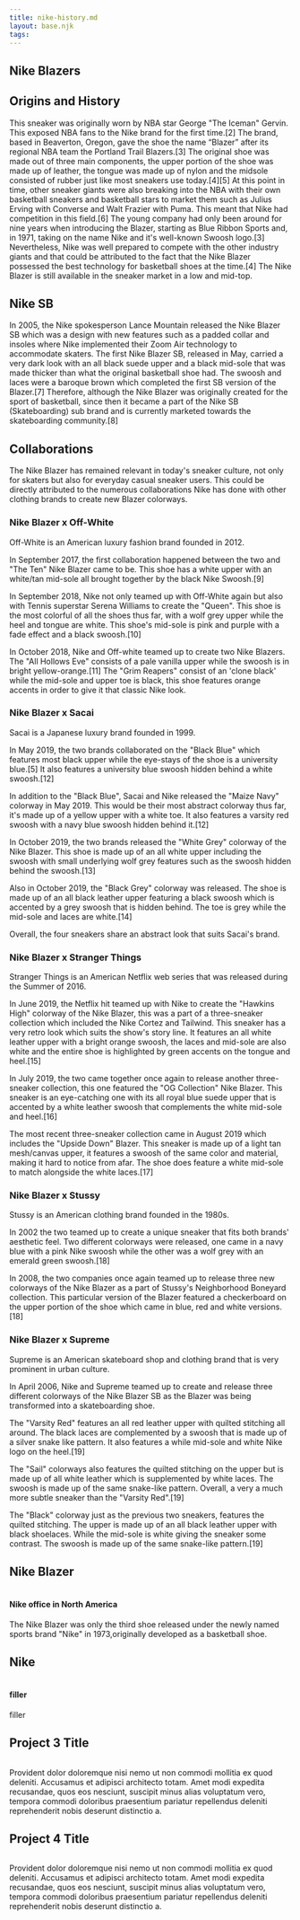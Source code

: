 ```yaml
---
title: nike-history.md
layout: base.njk
tags:
---
```





<section>
  <h1>Nike Blazers</h1>

<h2>Origins and History</h2>

  <p>This sneaker was originally worn by NBA star George "The Iceman" Gervin. This exposed NBA fans to the Nike brand for the first time.[2] The brand, based in Beaverton, Oregon, gave the shoe the name “Blazer” after its regional NBA team the Portland Trail Blazers.[3] The original shoe was made out of three main components, the upper portion of the shoe was made up of leather, the tongue was made up of nylon and the midsole consisted of rubber just like most sneakers use today.[4][5] At this point in time, other sneaker giants were also breaking into the NBA with their own basketball sneakers and basketball stars to market them such as Julius Erving with Converse and Walt Frazier with Puma. This meant that Nike had competition in this field.[6] The young company had only been around for nine years when introducing the Blazer, starting as Blue Ribbon Sports and, in 1971, taking on the name Nike and it's well-known Swoosh logo.[3] Nevertheless, Nike was well prepared to compete with the other industry giants and that could be attributed to the fact that the Nike Blazer possessed the best technology for basketball shoes at the time.[4] The Nike Blazer is still available in the sneaker market in a low and mid-top.</p>



<h2>Nike SB</h2>
  <p>In 2005, the Nike spokesperson Lance Mountain released the Nike Blazer SB which was a design with new features such as a padded collar and insoles where Nike implemented their Zoom Air technology to accommodate skaters. The first Nike Blazer SB, released in May, carried a very dark look with an all black suede upper and a black mid-sole that was made thicker than what the original basketball shoe had. The swoosh and laces were a baroque brown which completed the first SB version of the Blazer.[7] Therefore, although the Nike Blazer was originally created for the sport of basketball, since then it became a part of the Nike SB (Skateboarding) sub brand and is currently marketed towards the skateboarding community.[8]</p>

<h2>Collaborations</h2>

<p>The Nike Blazer has remained relevant in today's sneaker culture, not only for skaters but also for everyday casual sneaker users. This could be directly attributed to the numerous collaborations Nike has done with other clothing brands to create new Blazer colorways. </p>

<h3>Nike Blazer x Off-White</h3>
<p> Off-White is an American luxury fashion brand founded in 2012.

In September 2017, the first collaboration happened between the two and "The Ten" Nike Blazer came to be. This shoe has a white upper with an white/tan mid-sole all brought together by the black Nike Swoosh.[9]

In September 2018, Nike not only teamed up with Off-White again but also with Tennis superstar Serena Williams to create the "Queen". This shoe is the most colorful of all the shoes thus far, with a wolf grey upper while the heel and tongue are white. This shoe's mid-sole is pink and purple with a fade effect and a black swoosh.[10]

In October 2018, Nike and Off-white teamed up to create two Nike Blazers. The "All Hollows Eve" consists of a pale vanilla upper while the swoosh is in bright yellow-orange.[11] The "Grim Reapers" consist of an 'clone black' while the mid-sole and upper toe is black, this shoe features orange accents in order to give it that classic Nike look.</p>

<h3>Nike Blazer x Sacai</h3>
<p>Sacai is a Japanese luxury brand founded in 1999.

In May 2019, the two brands collaborated on the "Black Blue" which features most black upper while the eye-stays of the shoe is a university blue.[5] It also features a university blue swoosh hidden behind a white swoosh.[12]

In addition to the "Black Blue", Sacai and Nike released the "Maize Navy" colorway in May 2019. This would be their most abstract colorway thus far, it's made up of a yellow upper with a white toe. It also features a varsity red swoosh with a navy blue swoosh hidden behind it.[12]

In October 2019, the two brands released the "White Grey" colorway of the Nike Blazer. This shoe is made up of an all white upper including the swoosh with small underlying wolf grey features such as the swoosh hidden behind the swoosh.[13]

Also in October 2019, the "Black Grey" colorway was released. The shoe is made up of an all black leather upper featuring a black swoosh which is accented by a grey swoosh that is hidden behind. The toe is grey while the mid-sole and laces are white.[14]

Overall, the four sneakers share an abstract look that suits Sacai's brand.</p>

<h3>Nike Blazer x Stranger Things</h3>
  <p>Stranger Things is an American Netflix web series that was released during the Summer of 2016.

In June 2019, the Netflix hit teamed up with Nike to create the "Hawkins High" colorway of the Nike Blazer, this was a part of a three-sneaker collection which included the Nike Cortez and Tailwind. This sneaker has a very retro look which suits the show's story line. It features an all white leather upper with a bright orange swoosh, the laces and mid-sole are also white and the entire shoe is highlighted by green accents on the tongue and heel.[15]

In July 2019, the two came together once again to release another three-sneaker collection, this one featured the "OG Collection" Nike Blazer. This sneaker is an eye-catching one with its all royal blue suede upper that is accented by a white leather swoosh that complements the white mid-sole and heel.[16]

The most recent three-sneaker collection came in August 2019 which includes the "Upside Down" Blazer. This sneaker is made up of a light tan mesh/canvas upper, it features a swoosh of the same color and material, making it hard to notice from afar. The shoe does feature a white mid-sole to match alongside the white laces.[17]</p>

<h3>Nike Blazer x Stussy</h3>
  <p>Stussy is an American clothing brand founded in the 1980s.

In 2002 the two teamed up to create a unique sneaker that fits both brands' aesthetic feel. Two different colorways were released, one came in a navy blue with a pink Nike swoosh while the other was a wolf grey with an emerald green swoosh.[18]

In 2008, the two companies once again teamed up to release three new colorways of the Nike Blazer as a part of Stussy's Neighborhood Boneyard collection. This particular version of the Blazer featured a checkerboard on the upper portion of the shoe which came in blue, red and white versions.[18]</p>

<h3>Nike Blazer x Supreme</h3>
  <p>Supreme is an American skateboard shop and clothing brand that is very prominent in urban culture.

In April 2006, Nike and Supreme teamed up to create and release three different colorways of the Nike Blazer SB as the Blazer was being transformed into a skateboarding shoe.

The "Varsity Red" features an all red leather upper with quilted stitching all around. The black laces are complemented by a swoosh that is made up of a silver snake like pattern. It also features a while mid-sole and white Nike logo on the heel.[19]

The "Sail" colorways also features the quilted stitching on the upper but is made up of all white leather which is supplemented by white laces. The swoosh is made up of the same snake-like pattern. Overall, a very a much more subtle sneaker than the "Varsity Red".[19]

The "Black" colorway just as the previous two sneakers, features the quilted stitching. The upper is made up of an all black leather upper with black shoelaces. While the mid-sole is white giving the sneaker some contrast. The swoosh is made up of the same snake-like pattern.[19]</p>
  
</section>
  </section>

<footer class="page-footer">
  
<div class="page-projects">
  <section class="project">
    <h2>Nike Blazer</h2>
    <div class="project-image">
      <img src="Nike Blazer.jpg" alt="">
    </div>
    </p>
  </section>
  <section class="project-text">
  <h4>Nike office in North America</h4>
  <p>The Nike Blazer was only the third shoe released under the newly named sports brand "Nike" in 1973,originally developed as a basketball shoe.</p>
  </section>
  <section class="project">
    <h2>Nike </h2>
    <div class="project-image">
      <img src="NikeVariousShoesCircle.jpg" alt="">
    </div>
  </section>
  <section class="project-text">
  <h4>filler</h4>
  <p>filler</p>
  </section>
  <section class="project">
    <h2>Project 3 Title</h2>
    <div class="project-image">
      <img src="https://place-hold.it/600" alt="">
    </div>
  </section>
  <section class="project-text">
  <p>Provident dolor doloremque nisi nemo ut non commodi mollitia ex quod deleniti. Accusamus et adipisci architecto totam. Amet modi expedita recusandae, quos eos nesciunt, suscipit minus alias voluptatum vero, tempora commodi doloribus praesentium pariatur repellendus deleniti reprehenderit nobis deserunt distinctio a.</p>
  </section>
  <section class="project">
    <h2>Project 4 Title</h2>
    <div class="project-image">
      <img src="https://place-hold.it/600" alt="">
    </div>
  </section>
  <section class="project-text">
  <p>Provident dolor doloremque nisi nemo ut non commodi mollitia ex quod deleniti. Accusamus et adipisci architecto totam. Amet modi expedita recusandae, quos eos nesciunt, suscipit minus alias voluptatum vero, tempora commodi doloribus praesentium pariatur repellendus deleniti reprehenderit nobis deserunt distinctio a.</p>
  </section>
  
</div>
  
</footer>